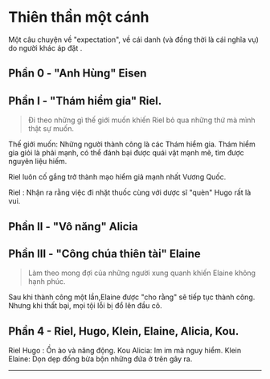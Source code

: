 # Thiên thần một cánh

Một câu chuyện về "expectation", về cái danh (và đồng thời là cái nghĩa vụ) do người khác áp đặt .

## Phần 0 - "Anh Hùng" Eisen

## Phần I - "Thám hiểm gia" Riel.

> Đi theo những gì thế giới muốn khiến Riel bỏ qua những thứ mà mình thật sự muốn.

Thế giới muốn: Những người thành công là các Thám hiểm gia. Thám hiểm gia giỏi là phải mạnh, có thể đánh bại được quái vật mạnh mẽ, tìm được nguyên liệu hiếm.

Riel luôn cố gắng trở thành mạo hiểm giả mạnh nhất Vương Quốc.

Riel : Nhận ra rằng việc đi nhặt thuốc cùng với dược sĩ "quèn" Hugo rất là vui.

## Phần II - "Vô năng" Alicia

## Phần III - "Công chúa thiên tài" Elaine

> Làm theo mong đợi của những người xung quanh khiến Elaine không hạnh phúc.

Sau khi thành công một lần,Elaine được "cho rằng" sẽ tiếp tục thành công. Nhưng khi thất bại, mọi tội lỗi bị đổ lên đầu cô.

## Phần 4 - Riel, Hugo, Klein, Elaine, Alicia, Kou.

Riel Hugo : Ồn ào và năng động.
Kou Alicia: Im im mà nguy hiểm.
Klein Elaine: Dọn dẹp đống bừa bộn những đứa ở trên gây ra.

---

